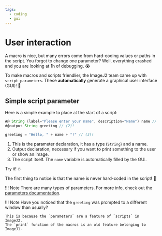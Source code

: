 ```yaml
---
tags:
  - coding
  - gui
---
```

# User interaction

A macro is nice, but many errors come from hard-coding values or paths in the
script. You forgot to change one parameter? Well, everything crashed and you
are looking at 1h of debugging. :sob:

To make macros and scripts friendlier, the ImageJ2 team came up with `script
parameters`. These **automatically**
generate a graphical user interface (GUI)! :exploding_head:

## Simple script parameter

Here is a simple example to place at the start of a script:

```javascript title="Simple example"
#@ String (label="Please enter your name", description="Name") name // (1)!
#@output String greeting // (2)!

greeting = "Hello, " + name + "!" // (3)!
```

1. This is the parameter declaration, it has a type (`String`) and a name.
2. Output declaration, necessary if you want to print something to the user or
    show an image.
3. The script itself. The `name` variable is automatically filled by the GUI.

Try it! :fire:

The first thing to notice is that the name is never hard-coded in the script! :tada:

!!! Note
    There are many types of parameters. For more info, check out the
    [parameters documentation](https://imagej.net/scripting/parameters).

!!! Note
    Have you noticed that the `greeting` was prompted to a different window
    than usually?

    This is because the `parameters` are a feature of `scripts` in ImageJ2.
    The `print` function of the macros is an old feature belonging to ImageJ1.
